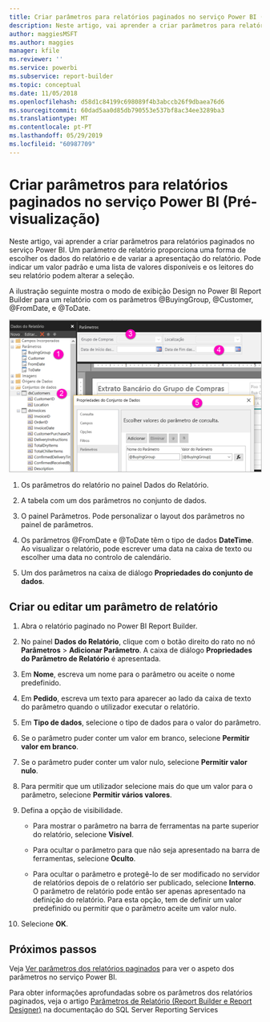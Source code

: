```yaml
---
title: Criar parâmetros para relatórios paginados no serviço Power BI (Pré-visualização)
description: Neste artigo, vai aprender a criar parâmetros para relatórios paginados no serviço Power BI.
author: maggiesMSFT
ms.author: maggies
manager: kfile
ms.reviewer: ''
ms.service: powerbi
ms.subservice: report-builder
ms.topic: conceptual
ms.date: 11/05/2018
ms.openlocfilehash: d58d1c84199c698089f4b3abccb26f9dbaea76d6
ms.sourcegitcommit: 60dad5aa0d85db790553e537bf8ac34ee3289ba3
ms.translationtype: MT
ms.contentlocale: pt-PT
ms.lasthandoff: 05/29/2019
ms.locfileid: "60987709"
---
```

# <a name="create-parameters-for-paginated-reports-in-the-power-bi-service-preview"></a>Criar parâmetros para relatórios paginados no serviço Power BI (Pré-visualização)

Neste artigo, vai aprender a criar parâmetros para relatórios paginados no serviço Power BI.  Um parâmetro de relatório proporciona uma forma de escolher os dados do relatório e de variar a apresentação do relatório. Pode indicar um valor padrão e uma lista de valores disponíveis e os leitores do seu relatório podem alterar a seleção.  

A ilustração seguinte mostra o modo de exibição Design no Power BI Report Builder para um relatório com os parâmetros @BuyingGroup, @Customer, @FromDate, e @ToDate. 
  
![Parâmetros no Report Builder](media/paginated-reports-parameters/power-bi-paginated-parameters-report-builder.png)
  
1.  Os parâmetros do relatório no painel Dados do Relatório.  
  
2.  A tabela com um dos parâmetros no conjunto de dados.  
  
3.  O painel Parâmetros. Pode personalizar o layout dos parâmetros no painel de parâmetros. 
  
4.  Os parâmetros @FromDate e @ToDate têm o tipo de dados **DateTime**. Ao visualizar o relatório, pode escrever uma data na caixa de texto ou escolher uma data no controlo de calendário. 

5.  Um dos parâmetros na caixa de diálogo **Propriedades do conjunto de dados**.  

  
## <a name="create-or-edit-a-report-parameter"></a>Criar ou editar um parâmetro de relatório  
  
1.  Abra o relatório paginado no Power BI Report Builder.

1. No painel **Dados do Relatório**, clique com o botão direito do rato no nó **Parâmetros** > **Adicionar Parâmetro**. A caixa de diálogo **Propriedades do Parâmetro de Relatório** é apresentada.  
  
2.  Em **Nome**, escreva um nome para o parâmetro ou aceite o nome predefinido.  
  
3.  Em **Pedido**, escreva um texto para aparecer ao lado da caixa de texto do parâmetro quando o utilizador executar o relatório.  
  
4.  Em **Tipo de dados**, selecione o tipo de dados para o valor do parâmetro.  
  
5.  Se o parâmetro puder conter um valor em branco, selecione **Permitir valor em branco**.  
  
6.  Se o parâmetro puder conter um valor nulo, selecione **Permitir valor nulo**.  
  
7.  Para permitir que um utilizador selecione mais do que um valor para o parâmetro, selecione **Permitir vários valores**.  
  
8.  Defina a opção de visibilidade.  
  
    -   Para mostrar o parâmetro na barra de ferramentas na parte superior do relatório, selecione **Visível**.  
  
    -   Para ocultar o parâmetro para que não seja apresentado na barra de ferramentas, selecione **Oculto**.  
  
    -   Para ocultar o parâmetro e protegê-lo de ser modificado no servidor de relatórios depois de o relatório ser publicado, selecione **Interno**. O parâmetro de relatório pode então ser apenas apresentado na definição do relatório. Para esta opção, tem de definir um valor predefinido ou permitir que o parâmetro aceite um valor nulo.  
  
9. Selecione **OK**. 
  
## <a name="next-steps"></a>Próximos passos

Veja [Ver parâmetros dos relatórios paginados](paginated-reports-view-parameters.md) para ver o aspeto dos parâmetros no serviço Power BI.

Para obter informações aprofundadas sobre os parâmetros dos relatórios paginados, veja o artigo [Parâmetros de Relatório (Report Builder e Report Designer)](https://docs.microsoft.com/sql/reporting-services/report-design/report-parameters-report-builder-and-report-designer) na documentação do SQL Server Reporting Services  
